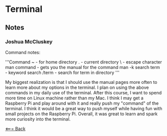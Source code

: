 # Terminal

## Notes

### Joshua McCluskey

Command notes:

'''Command
~ - for home directory
. - current directory
\ - escape character
man command - gets you the manual for the command
man -k search term - keyword search
/term - search for term in directory
'''

My biggest realization is that I should use the manual pages more often to learn more about my options in the terminal. I plan on using the above commands in my daily use of the terminal. After this course, I want to spend more time on Linux machine rather than my Mac. I think I may get a Raspberry Pi and play around with it and really push my "command" of the terminal. I think it would be a great way to push myself while having fun with small projects on the Raspberry Pi. Overall, it was great to learn and spark more curiosity into the terminal.

[<=== Back](../README.md)
